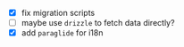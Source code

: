 - [x] fix migration scripts
- [ ] maybe use `drizzle` to fetch data directly?
- [x] add `paraglide` for i18n
